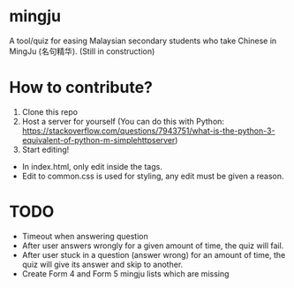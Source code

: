 # mingju
A tool/quiz for easing Malaysian secondary students who take Chinese in MingJu (名句精华). (Still in construction)

# How to contribute?
1. Clone this repo
2. Host a server for yourself (You can do this with Python: https://stackoverflow.com/questions/7943751/what-is-the-python-3-equivalent-of-python-m-simplehttpserver)
3. Start editing!

- In index.html, only edit inside the <body> tags.
- Edit to common.css is used for styling, any edit must be given a reason.

# TODO
* Timeout when answering question
* After user answers wrongly for a given amount of time, the quiz will fail.
* After user stuck in a question (answer wrong) for an amount of time, the quiz will give its answer and skip to another.
* Create Form 4 and Form 5 mingju lists which are missing
